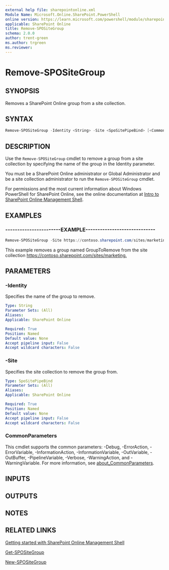 ```yaml
---
external help file: sharepointonline.xml
Module Name: Microsoft.Online.SharePoint.PowerShell
online version: https://learn.microsoft.com/powershell/module/sharepoint-online/remove-spositegroup
applicable: SharePoint Online
title: Remove-SPOSiteGroup
schema: 2.0.0
author: trent-green
ms.author: trgreen
ms.reviewer:
---
```


# Remove-SPOSiteGroup

## SYNOPSIS

Removes a SharePoint Online group from a site collection.

## SYNTAX

```powershell
Remove-SPOSiteGroup -Identity <String> -Site <SpoSitePipeBind> [<CommonParameters>]
```

## DESCRIPTION

Use the `Remove-SPOSiteGroup` cmdlet to remove a group from a site collection by specifying the name of the group in the Identity parameter.

You must be a SharePoint Online administrator or Global Administrator and be a site collection administrator to run the `Remove-SPOSiteGroup` cmdlet.

For permissions and the most current information about Windows PowerShell for SharePoint Online, see the online documentation at [Intro to SharePoint Online Management Shell](https://learn.microsoft.com/powershell/sharepoint/sharepoint-online/introduction-sharepoint-online-management-shell?view=sharepoint-ps).

## EXAMPLES

### -----------------------EXAMPLE-----------------------------

```powershell
Remove-SPOSiteGroup -Site https://contoso.sharepoint.com/sites/marketing -Identity GroupToRemove
```

This example removes a group named GroupToRemove from the site collection <https://contoso.sharepoint.com/sites/marketing.>

## PARAMETERS

### -Identity

Specifies the name of the group to remove.

```yaml
Type: String
Parameter Sets: (All)
Aliases:
Applicable: SharePoint Online

Required: True
Position: Named
Default value: None
Accept pipeline input: False
Accept wildcard characters: False
```

### -Site

Specifies the site collection to remove the group from.

```yaml
Type: SpoSitePipeBind
Parameter Sets: (All)
Aliases:
Applicable: SharePoint Online

Required: True
Position: Named
Default value: None
Accept pipeline input: False
Accept wildcard characters: False
```

### CommonParameters

This cmdlet supports the common parameters: -Debug, -ErrorAction, -ErrorVariable, -InformationAction, -InformationVariable, -OutVariable, -OutBuffer, -PipelineVariable, -Verbose, -WarningAction, and -WarningVariable. For more information, see [about_CommonParameters](https://go.microsoft.com/fwlink/?LinkID=113216).

## INPUTS

## OUTPUTS

## NOTES

## RELATED LINKS

[Getting started with SharePoint Online Management Shell](https://learn.microsoft.com/powershell/sharepoint/sharepoint-online/connect-sharepoint-online?view=sharepoint-ps)

[Get-SPOSiteGroup](Get-SPOSiteGroup.md)

[New-SPOSiteGroup](New-SPOSiteGroup.md)
